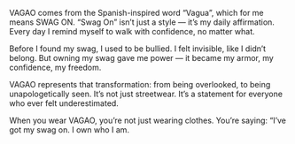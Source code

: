 VAGAO comes from the Spanish-inspired word “Vagua”, which for me means SWAG ON.
“Swag On” isn’t just a style — it’s my daily affirmation. Every day I remind myself to walk with confidence, no matter what.

Before I found my swag, I used to be bullied. I felt invisible, like I didn’t belong. But owning my swag gave me power — it became my armor, my confidence, my freedom.

VAGAO represents that transformation: from being overlooked, to being unapologetically seen.
It’s not just streetwear. It’s a statement for everyone who ever felt underestimated.

When you wear VAGAO, you’re not just wearing clothes. You’re saying: “I’ve got my swag on. I own who I am.
